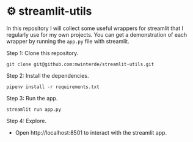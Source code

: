 # :gear: streamlit-utils

In this repository I will collect some useful wrappers for streamlit that I
regularly use for my own projects. You can get a demonstration of each
wrapper by running the `app.py` file with streamlit.


Step 1: Clone this repository.

```
git clone git@github.com:mwinterde/streamlit-utils.git
```

Step 2: Install the dependencies.

```
pipenv install -r requirements.txt
```

Step 3: Run the app.

```
streamlit run app.py
```

Step 4: Explore.

* Open http://localhost:8501 to interact with the streamlit app.


